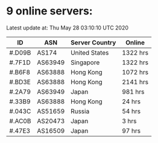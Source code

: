 # 9 online servers:

Latest update at: Thu May 28 03:10:10 UTC 2020

| ID | ASN | Server Country | Online |
| -- | --- | -------------- | ------ |
| #.D09B | AS174 | United States | 1322 hrs |
| #.7F1D | AS63949 | Singapore | 1322 hrs |
| #.B6F8 | AS63888 | Hong Kong | 1072 hrs |
| #.BD3E | AS63888 | Hong Kong | 2141 hrs |
| #.2A79 | AS63949 | Japan | 981 hrs |
| #.33B9 | AS63888 | Hong Kong | 24 hrs |
| #.043C | AS51659 | Russia | 54 hrs |
| #.AC0B | AS20473 | Japan | 3 hrs |
| #.47E3 | AS16509 | Japan | 97 hrs |

